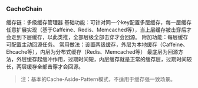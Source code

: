 ### CacheChain
缓存链：多级缓存管理器
基础功能：可针对同一个key配置多层缓存，每一层缓存任意扩展实现（基于Caffeine、Redis、Memcached等），当上层缓存被击穿后才会走到下层缓存，以此类推，全部层级全部击穿才会回源。
附加功能：每层缓存可配置主动回源任务。
常用做法：设置两级缓存，外层为本地缓存（Caffeine、Ehcache等），内层为分布式缓存（Redis、Memcached等）
最底层为回源方法，外层缓存起缓冲作用，过期时间短，内层缓存就是正常的缓存层，过期时间较长，两层缓存全部击穿才会回源。
> 注：基本的Cache-Aside-Pattern模式，不适用于缓存强一致场景。